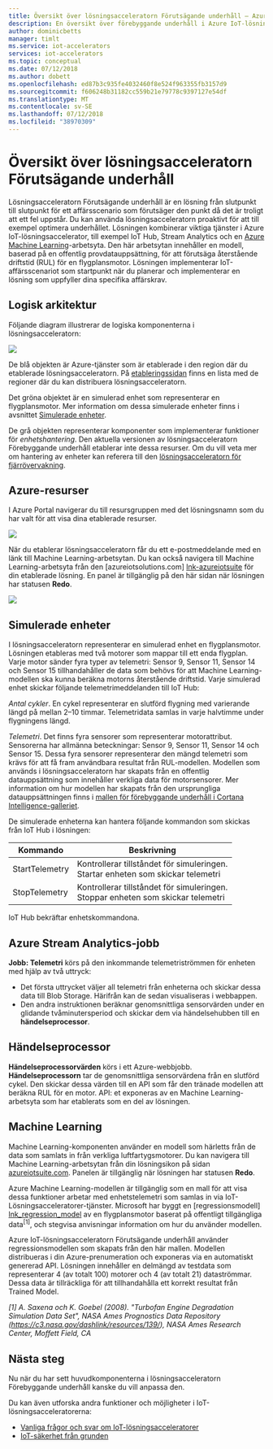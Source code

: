```yaml
---
title: Översikt över lösningsacceleratorn Förutsägande underhåll – Azure | Microsoft Docs
description: En översikt över förebyggande underhåll i Azure IoT-lösningsaccelerator.
author: dominicbetts
manager: timlt
ms.service: iot-accelerators
services: iot-accelerators
ms.topic: conceptual
ms.date: 07/12/2018
ms.author: dobett
ms.openlocfilehash: ed87b3c935fe4032460f8e524f963355fb3157d9
ms.sourcegitcommit: f606248b31182cc559b21e79778c9397127e54df
ms.translationtype: MT
ms.contentlocale: sv-SE
ms.lasthandoff: 07/12/2018
ms.locfileid: "38970309"
---
```

# <a name="predictive-maintenance-solution-accelerator-overview"></a>Översikt över lösningsacceleratorn Förutsägande underhåll

Lösningsacceleratorn Förutsägande underhåll är en lösning från slutpunkt till slutpunkt för ett affärsscenario som förutsäger den punkt då det är troligt att ett fel uppstår. Du kan använda lösningsacceleratorn proaktivt för att till exempel optimera underhållet. Lösningen kombinerar viktiga tjänster i Azure IoT-lösningsaccelerator, till exempel IoT Hub, Stream Analytics och en [Azure Machine Learning][lnk-machine-learning]-arbetsyta. Den här arbetsytan innehåller en modell, baserad på en offentlig provdatauppsättning, för att förutsäga återstående driftstid (RUL) för en flygplansmotor. Lösningen implementerar IoT-affärsscenariot som startpunkt när du planerar och implementerar en lösning som uppfyller dina specifika affärskrav.

## <a name="logical-architecture"></a>Logisk arkitektur

Följande diagram illustrerar de logiska komponenterna i lösningsacceleratorn:

![][img-architecture]

De blå objekten är Azure-tjänster som är etablerade i den region där du etablerade lösningsacceleratorn. På [etableringssidan][lnk-azureiotsuite] finns en lista med de regioner där du kan distribuera lösningsacceleratorn.

Det gröna objektet är en simulerad enhet som representerar en flygplansmotor. Mer information om dessa simulerade enheter finns i avsnittet [Simulerade enheter](#simulated-devices).

De grå objekten representerar komponenter som implementerar funktioner för *enhetshantering*. Den aktuella versionen av lösningsacceleratorn Förebyggande underhåll etablerar inte dessa resurser. Om du vill veta mer om hantering av enheter kan referera till den [lösningsacceleratorn för fjärrövervakning][lnk-remote-monitoring].

## <a name="azure-resources"></a>Azure-resurser

I Azure Portal navigerar du till resursgruppen med det lösningsnamn som du har valt för att visa dina etablerade resurser.

![][img-resource-group]

När du etablerar lösningsacceleratorn får du ett e-postmeddelande med en länk till Machine Learning-arbetsytan. Du kan också navigera till Machine Learning-arbetsyta från den [azureiotsolutions.com] [ lnk-azureiotsuite] för din etablerade lösning. En panel är tillgänglig på den här sidan när lösningen har statusen **Redo**.

![][img-machine-learning]

## <a name="simulated-devices"></a>Simulerade enheter

I lösningsacceleratorn representerar en simulerad enhet en flygplansmotor. Lösningen etableras med två motorer som mappar till ett enda flygplan. Varje motor sänder fyra typer av telemetri: Sensor 9, Sensor 11, Sensor 14 och Sensor 15 tillhandahåller de data som behövs för att Machine Learning-modellen ska kunna beräkna motorns återstående driftstid. Varje simulerad enhet skickar följande telemetrimeddelanden till IoT Hub:

*Antal cykler*. En cykel representerar en slutförd flygning med varierande längd på mellan 2–10 timmar. Telemetridata samlas in varje halvtimme under flygningens längd.

*Telemetri*. Det finns fyra sensorer som representerar motorattribut. Sensorerna har allmänna beteckningar: Sensor 9, Sensor 11, Sensor 14 och Sensor 15. Dessa fyra sensorer representerar den mängd telemetri som krävs för att få fram användbara resultat från RUL-modellen. Modellen som används i lösningsacceleratorn har skapats från en offentlig datauppsättning som innehåller verkliga data för motorsensorer. Mer information om hur modellen har skapats från den ursprungliga datauppsättningen finns i [mallen för förebyggande underhåll i Cortana Intelligence-galleriet][lnk-cortana-analytics].

De simulerade enheterna kan hantera följande kommandon som skickas från IoT Hub i lösningen:

| Kommando | Beskrivning |
| --- | --- |
| StartTelemetry |Kontrollerar tillståndet för simuleringen.<br/>Startar enheten som skickar telemetri |
| StopTelemetry |Kontrollerar tillståndet för simuleringen.<br/>Stoppar enheten som skickar telemetri |

IoT Hub bekräftar enhetskommandona.

## <a name="azure-stream-analytics-job"></a>Azure Stream Analytics-jobb

**Jobb: Telemetri** körs på den inkommande telemetriströmmen för enheten med hjälp av två uttryck:

* Det första uttrycket väljer all telemetri från enheterna och skickar dessa data till Blob Storage. Härifrån kan de sedan visualiseras i webbappen.
* Den andra instruktionen beräknar genomsnittliga sensorvärden under en glidande tvåminutersperiod och skickar dem via händelsehubben till en **händelseprocessor**.

## <a name="event-processor"></a>Händelseprocessor
**Händelseprocessorvärden** körs i ett Azure-webbjobb. **Händelseprocessorn** tar de genomsnittliga sensorvärdena från en slutförd cykel. Den skickar dessa värden till en API som får den tränade modellen att beräkna RUL för en motor. API: et exponeras av en Machine Learning-arbetsyta som har etablerats som en del av lösningen.

## <a name="machine-learning"></a>Machine Learning
Machine Learning-komponenten använder en modell som härletts från de data som samlats in från verkliga luftfartygsmotorer. Du kan navigera till Machine Learning-arbetsytan från din lösningsikon på sidan [azureiotsuite.com][lnk-azureiotsuite]. Panelen är tillgänglig när lösningen har statusen **Redo**.

Azure Machine Learning-modellen är tillgänglig som en mall för att visa dessa funktioner arbetar med enhetstelemetri som samlas in via IoT-Lösningsacceleratorer-tjänster. Microsoft har byggt en [regressionsmodell] [ lnk_regression_model] av en flygplansmotor baserat på offentligt tillgängliga data<sup>\[1\]</sup>, och stegvisa anvisningar information om hur du använder modellen.

Azure IoT-lösningsacceleratorn Förutsägande underhåll använder regressionsmodellen som skapats från den här mallen. Modellen distribueras i din Azure-prenumeration och exponeras via en automatiskt genererad API. Lösningen innehåller en delmängd av testdata som representerar 4 (av totalt 100) motorer och 4 (av totalt 21) dataströmmar. Dessa data är tillräckliga för att tillhandahålla ett korrekt resultat från Trained Model.

*\[1\] A. Saxena och K. Goebel (2008). "Turbofan Engine Degradation Simulation Data Set", NASA Ames Prognostics Data Repository (https://c3.nasa.gov/dashlink/resources/139/), NASA Ames Research Center, Moffett Field, CA*

## <a name="next-steps"></a>Nästa steg
Nu när du har sett huvudkomponenterna i lösningsacceleratorn Förebyggande underhåll kanske du vill anpassa den.

Du kan även utforska andra funktioner och möjligheter i IoT-lösningsacceleratorerna:

* [Vanliga frågor och svar om IoT-lösningsacceleratorer][lnk-faq]
* [IoT-säkerhet från grunden][lnk-security-groundup]

[img-architecture]: media/iot-accelerators-predictive-walkthrough/architecture.png
[img-resource-group]: media/iot-accelerators-predictive-walkthrough/resource-group.png
[img-machine-learning]: media/iot-accelerators-predictive-walkthrough/machine-learning.png

[lnk-remote-monitoring]: quickstart-predictive-maintenance-deploy.md
[lnk-cortana-analytics]: http://gallery.cortanaintelligence.com/Collection/Predictive-Maintenance-Template-3
[lnk-azureiotsuite]: https://www.azureiotsolutions.com/
[lnk-faq]: iot-accelerators-faq.md
[lnk-security-groundup]:/azure/iot-fundamentals/iot-security-ground-up
[lnk-machine-learning]: https://azure.microsoft.com/services/machine-learning/
[lnk_regression_model]: http://gallery.cortanaanalytics.com/Collection/Predictive-Maintenance-Template-3